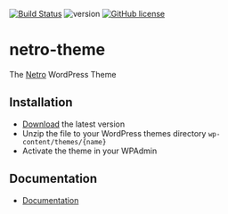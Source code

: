 [![Build Status](https://travis-ci.com/loeffel-io/netro-theme.svg?token=diwUYjrdo8kHiwiMCFuq&branch=master)](https://travis-ci.com/loeffel-io/netro-theme)
![version](https://img.shields.io/badge/version-1.0.0-blue.svg?cacheSeconds=2592000)
[![GitHub license](https://img.shields.io/github/license/Naereen/StrapDown.js.svg)](https://github.com/whats2doo/page/blob/master/LICENSE)

# netro-theme

The [Netro](https://github.com/loeffel-io/netro) WordPress Theme

## Installation

- [Download](https://github.com/loeffel-io/netro-theme/archive/master.zip) the latest version
- Unzip the file to your WordPress themes directory `wp-content/themes/{name}`
- Activate the theme in your WPAdmin

## Documentation
- [Documentation](https://docs.wp-netro.io/1.0/basics/frontend.html)